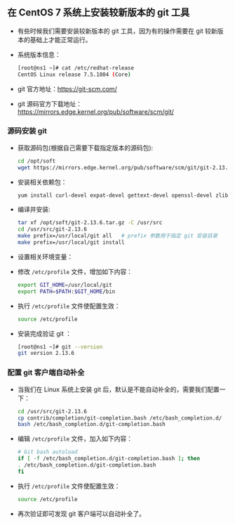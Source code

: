 ## 在 CentOS 7 系统上安装较新版本的 git 工具
- 有些时候我们需要安装较新版本的 git 工具，因为有的操作需要在 git 较新版本的基础上才能正常运行。
- 系统版本信息：
  
  ```bash
  [root@ns1 ~]# cat /etc/redhat-release 
  CentOS Linux release 7.5.1804 (Core)
  ```

- git 官方地址：<https://git-scm.com/>
- git 源码官方下载地址：<https://mirrors.edge.kernel.org/pub/software/scm/git/>

### 源码安装 git
- 获取源码包(根据自己需要下载指定版本的源码包):
  
  ```bash
  cd /opt/soft
  wget https://mirrors.edge.kernel.org/pub/software/scm/git/git-2.13.6.tar.gz
  ```
  
- 安装相关依赖包：

  ```bash
  yum install curl-devel expat-devel gettext-devel openssl-devel zlib-devel gcc perl-ExtUtils-MakeMaker openssh-clients -y
  ```
 
- 编译并安装:

  ```bash
  tar xf /opt/soft/git-2.13.6.tar.gz -C /usr/src
  cd /usr/src/git-2.13.6
  make prefix=/usr/local/git all   # prefix 参数用于指定 git 安装目录
  make prefix=/usr/local/git install
  ```
- 设置相关环境变量：
- 修改 `/etc/profile` 文件，增加如下内容：

  ```bash
  export GIT_HOME=/usr/local/git
  export PATH=$PATH:$GIT_HOME/bin
  ```
- 执行 `/etc/profile` 文件使配置生效：

  ```bash
  source /etc/profile
  ```
- 安装完成验证 git ：

  ```bash
  [root@ns1 ~]# git --version 
  git version 2.13.6
  ```

### 配置 git 客户端自动补全
- 当我们在 Linux 系统上安装 git 后，默认是不能自动补全的，需要我们配置一下：

  ```bash
  cd /usr/src/git-2.13.6
  cp contrib/completion/git-completion.bash /etc/bash_completion.d/
  bash /etc/bash_completion.d/git-completion.bash
  ```

- 编辑 `/etc/profile` 文件，加入如下内容：

  ```bash
  # Git bash autoload
  if [ -f /etc/bash_completion.d/git-completion.bash ]; then
  . /etc/bash_completion.d/git-completion.bash
  fi
  ```
- 执行 `/etc/profile` 文件使配置生效：

  ```bash
  source /etc/profile
  ```
- 再次验证即可发现 git 客户端可以自动补全了。
  
  
